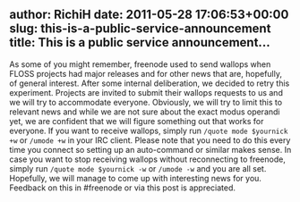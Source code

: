 author: RichiH
date: 2011-05-28 17:06:53+00:00
slug: this-is-a-public-service-announcement
title: This is a public service announcement...
---

As some of you might remember, freenode used to send wallops when FLOSS projects had major releases and for other news that are, hopefully, of general interest. After some internal deliberation, we decided to retry this experiment. Projects are invited to submit their wallops requests to us and we will try to accommodate everyone. Obviously, we will try to limit this to relevant news and while we are not sure about the exact modus operandi yet, we are confident that we will figure something out that works for everyone.
If you want to receive wallops, simply run
`/quote mode $yournick +w`
or
`/umode +w`
in your IRC client. Please note that you need to do this every time you connect so setting up an auto-command or similar makes sense. In case you want to stop receiving wallops without reconnecting to freenode, simply run
`/quote mode $yournick -w`
or
`/umode -w`
and you are all set. Hopefully, we will manage to come up with interesting news for you. Feedback on this in #freenode or via this post is appreciated.
